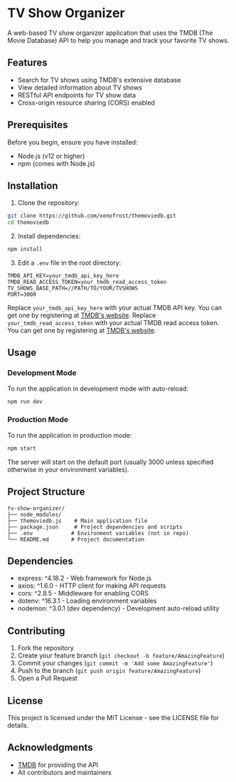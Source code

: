 # TV Show Organizer

A web-based TV show organizer application that uses the TMDB (The Movie Database) API to help you manage and track your favorite TV shows.

## Features

- Search for TV shows using TMDB's extensive database
- View detailed information about TV shows
- RESTful API endpoints for TV show data
- Cross-origin resource sharing (CORS) enabled

## Prerequisites

Before you begin, ensure you have installed:
- Node.js (v12 or higher)
- npm (comes with Node.js)

## Installation

1. Clone the repository:
```bash
git clone https://github.com/xenofrost/themoviedb.git
cd themoviedb
```

2. Install dependencies:
```bash
npm install
```

3. Edit a `.env` file in the root directory:
```env
TMDB_API_KEY=your_tmdb_api_key_here
TMDB_READ_ACCESS_TOKEN=your_tmdb_read_access_token
TV_SHOWS_BASE_PATH=//PATH/TO/YOUR/TVSHOWS
PORT=3000
```
Replace `your_tmdb_api_key_here` with your actual TMDB API key. You can get one by registering at [TMDB's website](https://www.themoviedb.org/documentation/api). 
Replace `your_tmdb_read_access_token` with your actual TMDB read access token. You can get one by registering at [TMDB's website](https://www.themoviedb.org/documentation/api).

## Usage

### Development Mode

To run the application in development mode with auto-reload:

```bash
npm run dev
```

### Production Mode

To run the application in production mode:

```bash
npm start
```

The server will start on the default port (usually 3000 unless specified otherwise in your environment variables).

## Project Structure

```
tv-show-organizer/
├── node_modules/
├── themoviedb.js    # Main application file
├── package.json     # Project dependencies and scripts
├── .env            # Environment variables (not in repo)
└── README.md       # Project documentation
```

## Dependencies

- express: ^4.18.2 - Web framework for Node.js
- axios: ^1.6.0 - HTTP client for making API requests
- cors: ^2.8.5 - Middleware for enabling CORS
- dotenv: ^16.3.1 - Loading environment variables
- nodemon: ^3.0.1 (dev dependency) - Development auto-reload utility

## Contributing

1. Fork the repository
2. Create your feature branch (`git checkout -b feature/AmazingFeature`)
3. Commit your changes (`git commit -m 'Add some AmazingFeature'`)
4. Push to the branch (`git push origin feature/AmazingFeature`)
5. Open a Pull Request

## License

This project is licensed under the MIT License - see the LICENSE file for details.

## Acknowledgments

- [TMDB](https://www.themoviedb.org/) for providing the API
- All contributors and maintainers
